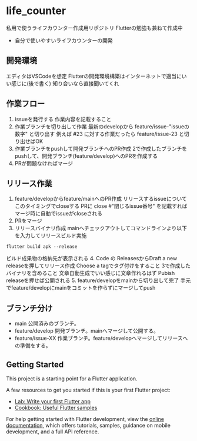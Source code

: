 # life_counter

私用で使うライフカウンター作成用リポジトリ
Flutterの勉強も兼ねて作成中
- 自分で使いやすいライフカウンターの開発

## 開発環境
エディタはVSCodeを想定
Flutterの開発環境構築はインターネットで適当にいい感じに(後で書く)
知り合いなら直接聞いてくれ

## 作業フロー
1. issueを発行する
作業内容を記載すること
2. 作業ブランチを切り出して作業
最新のdevelopから feature/issue-"issueの数字" と切り出す
例えば #23 に対する作業だったら feature/issue-23 と切り出せばOK 
3. 作業ブランチをpushして開発ブランチへのPR作成
2で作成したブランチをpushして、開発ブランチ(feature/develop)へのPRを作成する
4. PRが問題なければマージ

## リリース作業
1. feature/developからfeature/mainへのPR作成
リリースするissueについてこのタイミングでcloseする
PRに close #"閉じるissue番号" を記載すればマージ時に自動でissueがcloseされる
2. PRをマージ
3. リリースバイナリ作成
mainへチェックアウトしてコマンドラインより以下を入力してリリースビルド実施
```
flutter build apk --release
```
ビルド成果物の格納先が表示される
4. Code の ReleasesからDraft a new releaseを押してリリース作成
Choose a tagでタグ付けをすること
3で作成したバイナリを含めること
文章自動生成でいい感じに文章作れるはず
Pubish releaseを押せば公開される
5. feature/developをmainから切り出して完了
手元でfeature/developにmainをコミットを作らずにマージしてpush


## ブランチ分け
- main
公開済みのブランチ。
- feature/develop
開発ブランチ。mainへマージして公開する。
- feature/issue-XX
作業ブランチ。feature/developへマージしてリリースへの準備をする。

## Getting Started
This project is a starting point for a Flutter application.

A few resources to get you started if this is your first Flutter project:

- [Lab: Write your first Flutter app](https://docs.flutter.dev/get-started/codelab)
- [Cookbook: Useful Flutter samples](https://docs.flutter.dev/cookbook)

For help getting started with Flutter development, view the
[online documentation](https://docs.flutter.dev/), which offers tutorials,
samples, guidance on mobile development, and a full API reference.
